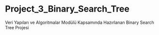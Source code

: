 # Project_3_Binary_Search_Tree
Veri Yapıları ve Algoritmalar Modülü Kapsamında Hazırlanan Binary Search Tree Projesi
